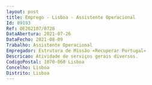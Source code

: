 ```yaml
--- 
layout: post
title: Emprego - Lisboa - Assistente Operacional
Id: 89193
Ref: OE202107/0728
DataAbertura: 2021-07-26
DataFecho: 2021-08-09
Trabalho: Assistente Operacional
Empregador: Estrutura de Missão «Recuperar Portugal»
Descricao: Atividade de serviços gerais diversos.
CodigoPostal: 1070-060 Lisboa
Concelho: Lisboa
Distrito: Lisboa
--- 
```

